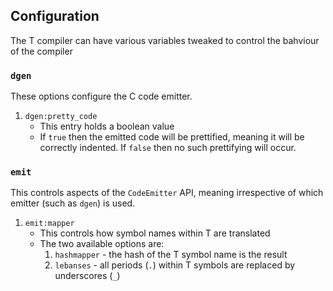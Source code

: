 ## Configuration

The T compiler can have various variables tweaked to control the bahviour of the compiler

### `dgen`

These options configure the C code emitter.

1. `dgen:pretty_code`
    * This entry holds a boolean value
    * If `true` then the emitted code will be prettified, meaning it will be correctly indented. If `false` then no such prettifying will occur.

### `emit`

This controls aspects of the `CodeEmitter` API, meaning irrespective of which emitter (such as `dgen`) is used.

1. `emit:mapper`
    * This controls how symbol names within T are translated
    * The two available options are:
        1. `hashmapper` - the hash of the T symbol name is the result
        2. `lebanses` - all periods (`.`) within T symbols are replaced by underscores (`_`)